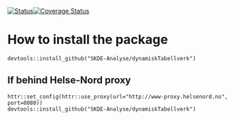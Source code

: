 [![Status](https://travis-ci.org/SKDE-Analyse/dynamiskTabellverk.svg?branch=master)](https://travis-ci.org/SKDE-Analyse/dynamiskTabellverk/builds)[![Coverage Status](https://img.shields.io/codecov/c/github/SKDE-Analyse/dynamiskTabellverk/master.svg)](https://codecov.io/github/SKDE-Analyse/dynamiskTabellverk?branch=testthat)

# How to install the package

```
devtools::install_github("SKDE-Analyse/dynamiskTabellverk")
```

## If behind Helse-Nord proxy

```
httr::set_config(httr::use_proxy(url="http://www-proxy.helsenord.no", port=8080))
devtools::install_github("SKDE-Analyse/dynamiskTabellverk")
```

